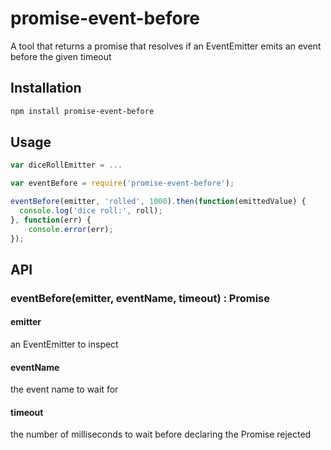 # promise-event-before

A tool that returns a promise that resolves if an EventEmitter emits an event before the given timeout

## Installation

```bash
npm install promise-event-before
```

## Usage

```js
var diceRollEmitter = ...

var eventBefore = require('promise-event-before');

eventBefore(emitter, 'rolled', 1000).then(function(emittedValue) {
  console.log('dice roll:', roll);
}, function(err) {
    console.error(err);
});
```

## API

### eventBefore(emitter, eventName, timeout) : Promise

#### emitter
an EventEmitter to inspect

#### eventName
the event name to wait for

#### timeout
the number of milliseconds to wait before declaring the Promise rejected
